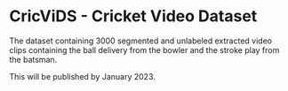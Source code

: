 # CricViDS - Cricket Video Dataset
The dataset containing 3000 segmented and unlabeled extracted video clips containing the ball delivery from the bowler and the stroke play from the batsman.

This will be published by January 2023.
